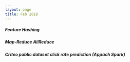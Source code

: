 ```yaml
---
layout: page
title: Feb 2018
---
```

##### Feature Hashing
##### Map-Reduce AllReduce
##### Criteo public dataset click rate prediction (Appach Spark)
